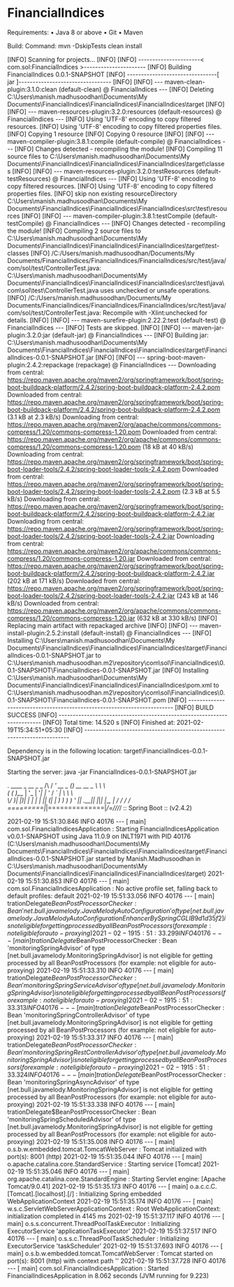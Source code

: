 # FinancialIndices

Requirements:
•	Java 8 or above
•	Git
•	Maven

Build:
Command: mvn -DskipTests clean install

[INFO] Scanning for projects...
[INFO]
[INFO] ----------------------< com.sol:FinancialIndices >----------------------
[INFO] Building FinancialIndices 0.0.1-SNAPSHOT
[INFO] --------------------------------[ jar ]---------------------------------
[INFO]
[INFO] --- maven-clean-plugin:3.1.0:clean (default-clean) @ FinancialIndices ---
[INFO] Deleting C:\Users\manish.madhusoodhan\Documents\My Documents\FinancialIndices\FinancialIndices\FinancialIndices\target
[INFO]
[INFO] --- maven-resources-plugin:3.2.0:resources (default-resources) @ FinancialIndices ---
[INFO] Using 'UTF-8' encoding to copy filtered resources.
[INFO] Using 'UTF-8' encoding to copy filtered properties files.
[INFO] Copying 1 resource
[INFO] Copying 0 resource
[INFO]
[INFO] --- maven-compiler-plugin:3.8.1:compile (default-compile) @ FinancialIndices ---
[INFO] Changes detected - recompiling the module!
[INFO] Compiling 11 source files to C:\Users\manish.madhusoodhan\Documents\My Documents\FinancialIndices\FinancialIndices\FinancialIndices\target\classes
[INFO]
[INFO] --- maven-resources-plugin:3.2.0:testResources (default-testResources) @ FinancialIndices ---
[INFO] Using 'UTF-8' encoding to copy filtered resources.
[INFO] Using 'UTF-8' encoding to copy filtered properties files.
[INFO] skip non existing resourceDirectory C:\Users\manish.madhusoodhan\Documents\My Documents\FinancialIndices\FinancialIndices\FinancialIndices\src\test\resources
[INFO]
[INFO] --- maven-compiler-plugin:3.8.1:testCompile (default-testCompile) @ FinancialIndices ---
[INFO] Changes detected - recompiling the module!
[INFO] Compiling 2 source files to C:\Users\manish.madhusoodhan\Documents\My Documents\FinancialIndices\FinancialIndices\FinancialIndices\target\test-classes
[INFO] /C:/Users/manish.madhusoodhan/Documents/My Documents/FinancialIndices/FinancialIndices/FinancialIndices/src/test/java/com/sol/test/ControllerTest.java: C:\Users\manish.madhusoodhan\Documents\My Documents\FinancialIndices\FinancialIndices\FinancialIndices\src\test\java\com\sol\test\ControllerTest.java uses unchecked or unsafe operations.
[INFO] /C:/Users/manish.madhusoodhan/Documents/My Documents/FinancialIndices/FinancialIndices/FinancialIndices/src/test/java/com/sol/test/ControllerTest.java: Recompile with -Xlint:unchecked for details.
[INFO]
[INFO] --- maven-surefire-plugin:2.22.2:test (default-test) @ FinancialIndices ---
[INFO] Tests are skipped.
[INFO]
[INFO] --- maven-jar-plugin:3.2.0:jar (default-jar) @ FinancialIndices ---
[INFO] Building jar: C:\Users\manish.madhusoodhan\Documents\My Documents\FinancialIndices\FinancialIndices\FinancialIndices\target\FinancialIndices-0.0.1-SNAPSHOT.jar
[INFO]
[INFO] --- spring-boot-maven-plugin:2.4.2:repackage (repackage) @ FinancialIndices ---
Downloading from central: https://repo.maven.apache.org/maven2/org/springframework/boot/spring-boot-buildpack-platform/2.4.2/spring-boot-buildpack-platform-2.4.2.pom
Downloaded from central: https://repo.maven.apache.org/maven2/org/springframework/boot/spring-boot-buildpack-platform/2.4.2/spring-boot-buildpack-platform-2.4.2.pom (3.1 kB at 2.3 kB/s)
Downloading from central: https://repo.maven.apache.org/maven2/org/apache/commons/commons-compress/1.20/commons-compress-1.20.pom
Downloaded from central: https://repo.maven.apache.org/maven2/org/apache/commons/commons-compress/1.20/commons-compress-1.20.pom (18 kB at 40 kB/s)
Downloading from central: https://repo.maven.apache.org/maven2/org/springframework/boot/spring-boot-loader-tools/2.4.2/spring-boot-loader-tools-2.4.2.pom
Downloaded from central: https://repo.maven.apache.org/maven2/org/springframework/boot/spring-boot-loader-tools/2.4.2/spring-boot-loader-tools-2.4.2.pom (2.3 kB at 5.5 kB/s)
Downloading from central: https://repo.maven.apache.org/maven2/org/springframework/boot/spring-boot-buildpack-platform/2.4.2/spring-boot-buildpack-platform-2.4.2.jar
Downloading from central: https://repo.maven.apache.org/maven2/org/springframework/boot/spring-boot-loader-tools/2.4.2/spring-boot-loader-tools-2.4.2.jar
Downloading from central: https://repo.maven.apache.org/maven2/org/apache/commons/commons-compress/1.20/commons-compress-1.20.jar
Downloaded from central: https://repo.maven.apache.org/maven2/org/springframework/boot/spring-boot-buildpack-platform/2.4.2/spring-boot-buildpack-platform-2.4.2.jar (202 kB at 171 kB/s)
Downloaded from central: https://repo.maven.apache.org/maven2/org/springframework/boot/spring-boot-loader-tools/2.4.2/spring-boot-loader-tools-2.4.2.jar (243 kB at 146 kB/s)
Downloaded from central: https://repo.maven.apache.org/maven2/org/apache/commons/commons-compress/1.20/commons-compress-1.20.jar (632 kB at 330 kB/s)
[INFO] Replacing main artifact with repackaged archive
[INFO]
[INFO] --- maven-install-plugin:2.5.2:install (default-install) @ FinancialIndices ---
[INFO] Installing C:\Users\manish.madhusoodhan\Documents\My Documents\FinancialIndices\FinancialIndices\FinancialIndices\target\FinancialIndices-0.0.1-SNAPSHOT.jar to C:\Users\manish.madhusoodhan\.m2\repository\com\sol\FinancialIndices\0.0.1-SNAPSHOT\FinancialIndices-0.0.1-SNAPSHOT.jar
[INFO] Installing C:\Users\manish.madhusoodhan\Documents\My Documents\FinancialIndices\FinancialIndices\FinancialIndices\pom.xml to C:\Users\manish.madhusoodhan\.m2\repository\com\sol\FinancialIndices\0.0.1-SNAPSHOT\FinancialIndices-0.0.1-SNAPSHOT.pom
[INFO] ------------------------------------------------------------------------
[INFO] BUILD SUCCESS
[INFO] ------------------------------------------------------------------------
[INFO] Total time:  14.520 s
[INFO] Finished at: 2021-02-19T15:34:51+05:30
[INFO] ------------------------------------------------------------------------

Dependency is in the following location: target\FinancialIndices-0.0.1-SNAPSHOT.jar

Starting the server:    java -jar FinancialIndices-0.0.1-SNAPSHOT.jar


  .   ____          _            __ _ _
 /\\ / ___'_ __ _ _(_)_ __  __ _ \ \ \ \
( ( )\___ | '_ | '_| | '_ \/ _` | \ \ \ \
 \\/  ___)| |_)| | | | | || (_| |  ) ) ) )
  '  |____| .__|_| |_|_| |_\__, | / / / /
 =========|_|==============|___/=/_/_/_/
 :: Spring Boot ::                (v2.4.2)

2021-02-19 15:51:30.846  INFO 40176 --- [           main] com.sol.FinancialIndicesApplication      : Starting FinancialIndicesApplication v0.0.1-SNAPSHOT using Java 11.0.9 on INLT1971 with PID 40176 (C:\Users\manish.madhusoodhan\Documents\My Documents\FinancialIndices\FinancialIndices\FinancialIndices\target\FinancialIndices-0.0.1-SNAPSHOT.jar started by Manish.Madhusoodhan in C:\Users\manish.madhusoodhan\Documents\My Documents\FinancialIndices\FinancialIndices\FinancialIndices\target)
2021-02-19 15:51:30.853  INFO 40176 --- [           main] com.sol.FinancialIndicesApplication      : No active profile set, falling back to default profiles: default
2021-02-19 15:51:33.056  INFO 40176 --- [           main] trationDelegate$BeanPostProcessorChecker : Bean 'net.bull.javamelody.JavaMelodyAutoConfiguration' of type [net.bull.javamelody.JavaMelodyAutoConfiguration$$EnhancerBySpringCGLIB$$9d1d35f2] is not eligible for getting processed by all BeanPostProcessors (for example: not eligible for auto-proxying)
2021-02-19 15:51:33.299  INFO 40176 --- [           main] trationDelegate$BeanPostProcessorChecker : Bean 'monitoringSpringAdvisor' of type [net.bull.javamelody.MonitoringSpringAdvisor] is not eligible for getting processed by all BeanPostProcessors (for example: not eligible for auto-proxying)
2021-02-19 15:51:33.310  INFO 40176 --- [           main] trationDelegate$BeanPostProcessorChecker : Bean 'monitoringSpringServiceAdvisor' of type [net.bull.javamelody.MonitoringSpringAdvisor] is not eligible for getting processed by all BeanPostProcessors (for example: not eligible for auto-proxying)
2021-02-19 15:51:33.313  INFO 40176 --- [           main] trationDelegate$BeanPostProcessorChecker : Bean 'monitoringSpringControllerAdvisor' of type [net.bull.javamelody.MonitoringSpringAdvisor] is not eligible for getting processed by all BeanPostProcessors (for example: not eligible for auto-proxying)
2021-02-19 15:51:33.317  INFO 40176 --- [           main] trationDelegate$BeanPostProcessorChecker : Bean 'monitoringSpringRestControllerAdvisor' of type [net.bull.javamelody.MonitoringSpringAdvisor] is not eligible for getting processed by all BeanPostProcessors (for example: not eligible for auto-proxying)
2021-02-19 15:51:33.324  INFO 40176 --- [           main] trationDelegate$BeanPostProcessorChecker : Bean 'monitoringSpringAsyncAdvisor' of type [net.bull.javamelody.MonitoringSpringAdvisor] is not eligible for getting processed by all BeanPostProcessors (for example: not eligible for auto-proxying)
2021-02-19 15:51:33.338  INFO 40176 --- [           main] trationDelegate$BeanPostProcessorChecker : Bean 'monitoringSpringScheduledAdvisor' of type [net.bull.javamelody.MonitoringSpringAdvisor] is not eligible for getting processed by all BeanPostProcessors (for example: not eligible for auto-proxying)
2021-02-19 15:51:35.008  INFO 40176 --- [           main] o.s.b.w.embedded.tomcat.TomcatWebServer  : Tomcat initialized with port(s): 8001 (http)
2021-02-19 15:51:35.044  INFO 40176 --- [           main] o.apache.catalina.core.StandardService   : Starting service [Tomcat]
2021-02-19 15:51:35.046  INFO 40176 --- [           main] org.apache.catalina.core.StandardEngine  : Starting Servlet engine: [Apache Tomcat/9.0.41]
2021-02-19 15:51:35.173  INFO 40176 --- [           main] o.a.c.c.C.[Tomcat].[localhost].[/]       : Initializing Spring embedded WebApplicationContext
2021-02-19 15:51:35.174  INFO 40176 --- [           main] w.s.c.ServletWebServerApplicationContext : Root WebApplicationContext: initialization completed in 4145 ms
2021-02-19 15:51:37.117  INFO 40176 --- [           main] o.s.s.concurrent.ThreadPoolTaskExecutor  : Initializing ExecutorService 'applicationTaskExecutor'
2021-02-19 15:51:37.517  INFO 40176 --- [           main] o.s.s.c.ThreadPoolTaskScheduler          : Initializing ExecutorService 'taskScheduler'
2021-02-19 15:51:37.693  INFO 40176 --- [           main] o.s.b.w.embedded.tomcat.TomcatWebServer  : Tomcat started on port(s): 8001 (http) with context path ''
2021-02-19 15:51:37.728  INFO 40176 --- [           main] com.sol.FinancialIndicesApplication      : Started FinancialIndicesApplication in 8.062 seconds (JVM running for 9.223)
